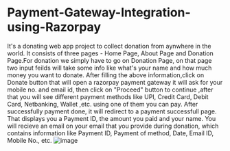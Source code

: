 # Payment-Gateway-Integration-using-Razorpay
 It's a donating web app project to collect donation from aynwhere in the world.
 It consists of three pages -  Home Page, About Page and Donation Page.For donation we simply have to go on Donation Page, on that page two input feilds will take some info like what's your name and how much money you want to donate.
 After filling the above information,click on Donate button that will open a razorpay payment gateway it will ask for your mobile no. and email id, then click on "Proceed" button to continue ,after that you will see different payment methods like UPI, Credit Card, Debit Card, Netbanking, Wallet ,etc. using one of them you can pay.
 After successfully payment done, it will redirect to a payment successfull page. That displays you a Payment ID, the amount you paid and your name.
 You will recieve an email on your email that you provide during donation, which contains information like Payment ID, Payment of method, Date, Email ID, Mobile No., etc.
![image](https://user-images.githubusercontent.com/72599445/141645132-2b0b8d47-5f7b-4255-919a-e008c2fa7cc1.png)

